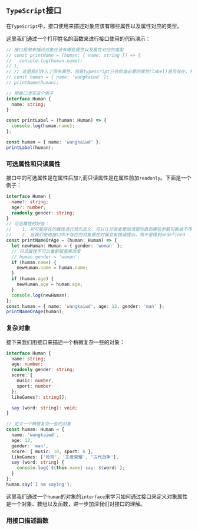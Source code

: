 ## `TypeScript`接口
在`TypeScript`中，接口使用来描述对象应该有哪些属性以及属性对应的类型。  

这里我们通过一个打印姓名的函数来进行接口使用的代码演示：
```typescript
// 接口是用来描述对象应该有哪些属性以及属性对应的类型
// const printName = (human: { name: string }) => {
//   console.log(human.name);
// };
// // 这里我们传入了很多属性，但是typescript只会检查必要的属性(label)是否存在，并且其类型是否匹配
// const human = { name: 'wangkaiwd' };
// printName(human);

// 用接口改写这个例子
interface Human {
  name: string;
}

const printLabel = (human: Human) => {
  console.log(human.name);
};

const human = { name: 'wangkaiwd' };
printLabel(human);
```

### 可选属性和只读属性
接口中的可选属性是在属性后加`?`,而只读属性是在属性前加`readonly`。下面是一个例子：  
```typescript
interface Human {
  name?: string;
  age?: number;
  readonly gender: string;
}
// 可选属性的好处：
//    1. 对可能存在的属性进行预先定义，可以让开发者更加清楚的直到哪些参数可能会不传
//    2. 当我们使用接口中不存在的对象属性时候会有错误提示，而不是得到undefined
const printNameOrAge = (human: Human) => {
  let newHuman: Human = { gender: 'woman' };
  // 只读属性不可以重新赋值来改变
  // human.gender = 'woman';
  if (human.name) {
    newHuman.name = human.name;
  }
  if (human.age) {
    newHuman.age = human.age;
  }
  console.log(newHuman);
};
const human = { name: 'wangkaiwd', age: 12, gender: 'man' };
printNameOrAge(human);
```
### 复杂对象
接下来我们用接口来描述一个稍微复杂一些的对象：  
```typescript
interface Human {
  name: string;
  age: number;
  readonly gender: string;
  score: {
    music: number,
    sport: number
  };
  likeGames?: string[];

  say (word: string): void;
}

// 定义一个稍微复杂一些的对象
const human: Human = {
  name: 'wangkaiwd',
  age: 12,
  gender: 'man',
  score: { music: 10, sport: 6 },
  likeGames: ['吃鸡', '王者荣耀', '古代战争'],
  say (word: string) {
    console.log(`${this.name} say: ${word}`);
  }
};
human.say('I am saying');
```
这里我们通过一个`human`的对象的`interface`来学习如何通过接口来定义对象属性是一个对象、数组以及函数，进一步加深我们对接口的理解。

### 用接口描述函数